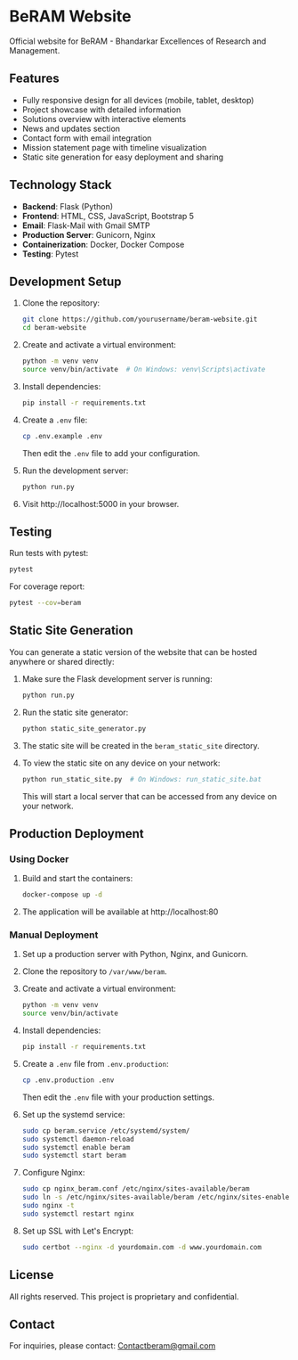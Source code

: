 # BeRAM Website

Official website for BeRAM - Bhandarkar Excellences of Research and Management.

## Features

- Fully responsive design for all devices (mobile, tablet, desktop)
- Project showcase with detailed information
- Solutions overview with interactive elements
- News and updates section
- Contact form with email integration
- Mission statement page with timeline visualization
- Static site generation for easy deployment and sharing

## Technology Stack

- **Backend**: Flask (Python)
- **Frontend**: HTML, CSS, JavaScript, Bootstrap 5
- **Email**: Flask-Mail with Gmail SMTP
- **Production Server**: Gunicorn, Nginx
- **Containerization**: Docker, Docker Compose
- **Testing**: Pytest

## Development Setup

1. Clone the repository:
   ```bash
   git clone https://github.com/yourusername/beram-website.git
   cd beram-website
   ```

2. Create and activate a virtual environment:
   ```bash
   python -m venv venv
   source venv/bin/activate  # On Windows: venv\Scripts\activate
   ```

3. Install dependencies:
   ```bash
   pip install -r requirements.txt
   ```

4. Create a `.env` file:
   ```bash
   cp .env.example .env
   ```
   Then edit the `.env` file to add your configuration.

5. Run the development server:
   ```bash
   python run.py
   ```

6. Visit http://localhost:5000 in your browser.

## Testing

Run tests with pytest:
```bash
pytest
```

For coverage report:
```bash
pytest --cov=beram
```

## Static Site Generation

You can generate a static version of the website that can be hosted anywhere or shared directly:

1. Make sure the Flask development server is running:
   ```bash
   python run.py
   ```

2. Run the static site generator:
   ```bash
   python static_site_generator.py
   ```

3. The static site will be created in the `beram_static_site` directory.

4. To view the static site on any device on your network:
   ```bash
   python run_static_site.py  # On Windows: run_static_site.bat
   ```
   This will start a local server that can be accessed from any device on your network.

## Production Deployment

### Using Docker

1. Build and start the containers:
   ```bash
   docker-compose up -d
   ```

2. The application will be available at http://localhost:80

### Manual Deployment

1. Set up a production server with Python, Nginx, and Gunicorn.

2. Clone the repository to `/var/www/beram`.

3. Create and activate a virtual environment:
   ```bash
   python -m venv venv
   source venv/bin/activate
   ```

4. Install dependencies:
   ```bash
   pip install -r requirements.txt
   ```

5. Create a `.env` file from `.env.production`:
   ```bash
   cp .env.production .env
   ```
   Then edit the `.env` file with your production settings.

6. Set up the systemd service:
   ```bash
   sudo cp beram.service /etc/systemd/system/
   sudo systemctl daemon-reload
   sudo systemctl enable beram
   sudo systemctl start beram
   ```

7. Configure Nginx:
   ```bash
   sudo cp nginx_beram.conf /etc/nginx/sites-available/beram
   sudo ln -s /etc/nginx/sites-available/beram /etc/nginx/sites-enabled/
   sudo nginx -t
   sudo systemctl restart nginx
   ```

8. Set up SSL with Let's Encrypt:
   ```bash
   sudo certbot --nginx -d yourdomain.com -d www.yourdomain.com
   ```

## License

All rights reserved. This project is proprietary and confidential.

## Contact

For inquiries, please contact: Contactberam@gmail.com
